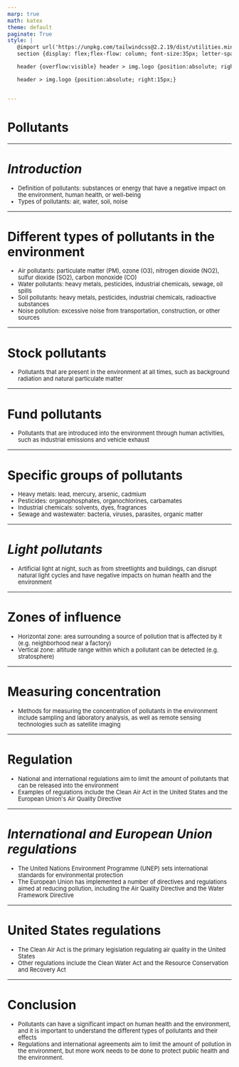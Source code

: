 ```yaml
---
marp: true
math: katex
theme: default
paginate: True
style: |
   @import url('https://unpkg.com/tailwindcss@2.2.19/dist/utilities.min.css');
   section {display: flex;flex-flow: column; font-size:35px; letter-spacing:1.4px;}

   header {overflow:visible} header > img.logo {position:absolute; right:15px;}

   header > img.logo {position:absolute; right:15px;}


---
```

<!-- backgroundColor: white -->
<!-- _class: lead -->

 # **Pollutants**

---
<style scoped>p,li {font-size:0.92em}</style>

 # _Introduction_
- Definition of pollutants: substances or energy that have a negative impact on the environment, human health, or well-being
- Types of pollutants: air, water, soil, noise


---
<style scoped>p,li {font-size:0.84em}</style>

 # Different types of pollutants in the environment

- Air pollutants: particulate matter (PM), ozone (O3), nitrogen dioxide (NO2), sulfur dioxide (SO2), carbon monoxide (CO)
- Water pollutants: heavy metals, pesticides, industrial chemicals, sewage, oil spills
- Soil pollutants: heavy metals, pesticides, industrial chemicals, radioactive substances
- Noise pollution: excessive noise from transportation, construction, or other sources

---
<style scoped>p,li {font-size:0.96em}</style>

 # Stock pollutants
- Pollutants that are present in the environment at all times, such as background radiation and natural particulate matter


---
<style scoped>p,li {font-size:0.96em}</style>

 # Fund pollutants
- Pollutants that are introduced into the environment through human activities, such as industrial emissions and vehicle exhaust


---
<style scoped>p,li {font-size:0.84em}</style>

 # Specific groups of pollutants
- Heavy metals: lead, mercury, arsenic, cadmium
- Pesticides: organophosphates, organochlorines, carbamates
- Industrial chemicals: solvents, dyes, fragrances
- Sewage and wastewater: bacteria, viruses, parasites, organic matter


---
<style scoped>p,li {font-size:0.96em}</style>

 # _Light pollutants_

- Artificial light at night, such as from streetlights and buildings, can disrupt natural light cycles and have negative impacts on human health and the environment

---
<style scoped>p,li {font-size:0.92em}</style>

 # Zones of influence

- Horizontal zone: area surrounding a source of pollution that is affected by it (e.g. neighborhood near a factory)
- Vertical zone: altitude range within which a pollutant can be detected (e.g. stratosphere)

---
<style scoped>p,li {font-size:0.96em}</style>

 # Measuring concentration

- Methods for measuring the concentration of pollutants in the environment include sampling and laboratory analysis, as well as remote sensing technologies such as satellite imaging

---
<style scoped>p,li {font-size:0.92em}</style>

 # Regulation
- National and international regulations aim to limit the amount of pollutants that can be released into the environment
- Examples of regulations include the Clean Air Act in the United States and the European Union's Air Quality Directive


---
<style scoped>p,li {font-size:0.92em}</style>

 # _International and European Union regulations_
- The United Nations Environment Programme (UNEP) sets international standards for environmental protection
- The European Union has implemented a number of directives and regulations aimed at reducing pollution, including the Air Quality Directive and the Water Framework Directive


---
<style scoped>p,li {font-size:0.92em}</style>

 # United States regulations
- The Clean Air Act is the primary legislation regulating air quality in the United States
- Other regulations include the Clean Water Act and the Resource Conservation and Recovery Act


---
<style scoped>p,li {font-size:0.92em}</style>

 # Conclusion
- Pollutants can have a significant impact on human health and the environment, and it is important to understand the different types of pollutants and their effects
- Regulations and international agreements aim to limit the amount of pollution in the environment, but more work needs to be done to protect public health and the environment.
